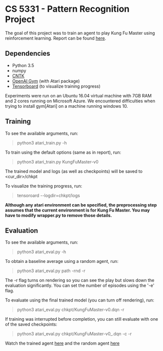 # CS 5331 - Pattern Recognition Project
The goal of this project was to train an agent to play Kung Fu Master using reinforcement learning. Report can be found [here](https://github.com/frankibem/kung-fu-master/blob/master/kung%20fu%20master.pdf).

## Dependencies
* Python 3.5
* numpy
* [CNTK](https://www.microsoft.com/en-us/research/product/cognitive-toolkit/)
* [OpenAI Gym](https://gym.openai.com/docs) (with Atari package)
* [Tensorboard](https://www.tensorflow.org/get_started/summaries_and_tensorboard) (to visualize training progress)

Experiments were run on an Ubuntu 16.04 virtual machine with 7GB RAM and 2 cores running on Microsoft Azure. We encountered difficulties when trying to install gym[Atari] on a machine running windows 10.

## Training
To see the available arguments, run:
> python3 atari_train.py -h

To train using the default options (same as in report), run:
> python3 atari_train.py KungFuMaster-v0

The trained model and logs (as well as checkpoints) will be saved to <cur_dir>/chkpt

To visualize the training progress, run:
> tensoroard --logdir=chkpt/logs

__Although any atari environment can be specified, the preprocessing step assumes that the current environment is for Kung Fu Master. You may have to modify wrapper.py to remove those details.__

## Evaluation
To see the available arguments, run:
> python3 atari_eval.py -h

To obtain a baseline average using a random agent, run:
> python3 atari_eval.py path -rnd -r

The -r flag turns on rendering so you can see the play but slows down the evaluation significantly. You can set the number of episodes using the '-e' flag.

To evaluate using the final trained model (you can turn off rendering), run:
> python3 atari_eval.py chkpt/KungFuMaster-v0.dqn -r

If training was interrupted before completion, you can still evaluate with one of the saved checkpoints:
> python3 atari_eval.py chkpt/KungFuMaster-v0_<number>.dqn -c -r

Watch the trained agent [here](https://www.youtube.com/watch?v=oxN2fm0-YWA) and the random agent [here](https://www.youtube.com/watch?v=Fsr8bSn7Mzk)
